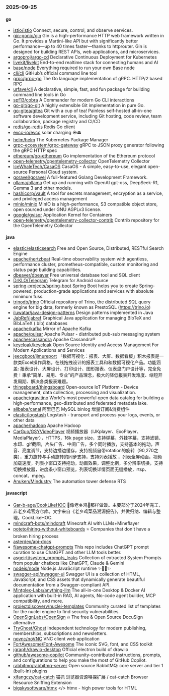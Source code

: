 ### 2025-09-25

#### go
* [istio/istio](https://github.com/istio/istio) Connect, secure, control, and observe services.
* [gin-gonic/gin](https://github.com/gin-gonic/gin) Gin is a high-performance HTTP web framework written in Go. It provides a Martini-like API but with significantly better performance—up to 40 times faster—thanks to httprouter. Gin is designed for building REST APIs, web applications, and microservices.
* [argoproj/argo-cd](https://github.com/argoproj/argo-cd) Declarative Continuous Deployment for Kubernetes
* [livekit/livekit](https://github.com/livekit/livekit) End-to-end realtime stack for connecting humans and AI
* [base/node](https://github.com/base/node) Everything required to run your own Base node
* [cli/cli](https://github.com/cli/cli) GitHub’s official command line tool
* [grpc/grpc-go](https://github.com/grpc/grpc-go) The Go language implementation of gRPC. HTTP/2 based RPC
* [urfave/cli](https://github.com/urfave/cli) A declarative, simple, fast, and fun package for building command line tools in Go
* [spf13/cobra](https://github.com/spf13/cobra) A Commander for modern Go CLI interactions
* [go-git/go-git](https://github.com/go-git/go-git) A highly extensible Git implementation in pure Go.
* [go-gitea/gitea](https://github.com/go-gitea/gitea) Git with a cup of tea! Painless self-hosted all-in-one software development service, including Git hosting, code review, team collaboration, package registry and CI/CD
* [redis/go-redis](https://github.com/redis/go-redis) Redis Go client
* [evcc-io/evcc](https://github.com/evcc-io/evcc) solar charging ☀️🚘
* [helm/helm](https://github.com/helm/helm) The Kubernetes Package Manager
* [grpc-ecosystem/grpc-gateway](https://github.com/grpc-ecosystem/grpc-gateway) gRPC to JSON proxy generator following the gRPC HTTP spec
* [ethereum/go-ethereum](https://github.com/ethereum/go-ethereum) Go implementation of the Ethereum protocol
* [open-telemetry/opentelemetry-collector](https://github.com/open-telemetry/opentelemetry-collector) OpenTelemetry Collector
* [IceWhaleTech/CasaOS](https://github.com/IceWhaleTech/CasaOS) CasaOS - A simple, easy-to-use, elegant open-source Personal Cloud system.
* [goravel/goravel](https://github.com/goravel/goravel) A full-featured Golang Development Framework.
* [ollama/ollama](https://github.com/ollama/ollama) Get up and running with OpenAI gpt-oss, DeepSeek-R1, Gemma 3 and other models.
* [hashicorp/vault](https://github.com/hashicorp/vault) A tool for secrets management, encryption as a service, and privileged access management
* [minio/minio](https://github.com/minio/minio) MinIO is a high-performance, S3 compatible object store, open sourced under GNU AGPLv3 license.
* [google/gvisor](https://github.com/google/gvisor) Application Kernel for Containers
* [open-telemetry/opentelemetry-collector-contrib](https://github.com/open-telemetry/opentelemetry-collector-contrib) Contrib repository for the OpenTelemetry Collector

#### java
* [elastic/elasticsearch](https://github.com/elastic/elasticsearch) Free and Open Source, Distributed, RESTful Search Engine
* [apache/hertzbeat](https://github.com/apache/hertzbeat) Real-time observability system with agentless, performance cluster, prometheus-compatible, custom monitoring and status page building capabilities.
* [dbeaver/dbeaver](https://github.com/dbeaver/dbeaver) Free universal database tool and SQL client
* [DrKLO/Telegram](https://github.com/DrKLO/Telegram) Telegram for Android source
* [spring-projects/spring-boot](https://github.com/spring-projects/spring-boot) Spring Boot helps you to create Spring-powered, production-grade applications and services with absolute minimum fuss.
* [trinodb/trino](https://github.com/trinodb/trino) Official repository of Trino, the distributed SQL query engine for big data, formerly known as PrestoSQL (https://trino.io)
* [iluwatar/java-design-patterns](https://github.com/iluwatar/java-design-patterns) Design patterns implemented in Java
* [JabRef/jabref](https://github.com/JabRef/jabref) Graphical Java application for managing BibTeX and BibLaTeX (.bib) databases
* [apache/kafka](https://github.com/apache/kafka) Mirror of Apache Kafka
* [apache/pulsar](https://github.com/apache/pulsar) Apache Pulsar - distributed pub-sub messaging system
* [apache/cassandra](https://github.com/apache/cassandra) Apache Cassandra®
* [keycloak/keycloak](https://github.com/keycloak/keycloak) Open Source Identity and Access Management For Modern Applications and Services
* [jeecgboot/jimureport](https://github.com/jeecgboot/jimureport) 「数据可视化：报表、大屏、数据看板」积木报表是一款类Excel操作风格，在线拖拽设计的报表工具和和数据可视化产品。功能涵盖: 报表设计、大屏设计、打印设计、图形报表、仪表盘门户设计等，完全免费！秉承“简单、易用、专业”的产品理念，极大的降低报表开发难度、缩短开发周期、解决各类报表难题。
* [thingsboard/thingsboard](https://github.com/thingsboard/thingsboard) Open-source IoT Platform - Device management, data collection, processing and visualization.
* [apache/gravitino](https://github.com/apache/gravitino) World's most powerful open data catalog for building a high-performance, geo-distributed and federated metadata lake.
* [alibaba/canal](https://github.com/alibaba/canal) 阿里巴巴 MySQL binlog 增量订阅&消费组件
* [elastic/logstash](https://github.com/elastic/logstash) Logstash - transport and process your logs, events, or other data
* [apache/hadoop](https://github.com/apache/hadoop) Apache Hadoop
* [CarGuo/GSYVideoPlayer](https://github.com/CarGuo/GSYVideoPlayer) 视频播放器（IJKplayer、ExoPlayer、MediaPlayer），HTTPS，16k page size，支持弹幕，外挂字幕，支持滤镜、水印、gif截图，片头广告、中间广告，多个同时播放，支持基本的拖动，声音、亮度调节，支持边播边缓存，支持视频自带rotation的旋转（90,270之类），重力旋转与手动旋转的同步支持，支持列表播放 ，列表全屏动画，视频加载速度，列表小窗口支持拖动，动画效果，调整比例，多分辨率切换，支持切换播放器，进度条小窗口预览，列表切换详情页面无缝播放，rtsp、concat、mpeg。
* [Anuken/Mindustry](https://github.com/Anuken/Mindustry) The automation tower defense RTS

#### javascript
* [Gar-b-age/CookLikeHOC](https://github.com/Gar-b-age/CookLikeHOC) 🥢像老乡鸡🐔那样做饭。主要部分于2024年完工，非老乡鸡官方仓库。文字来自《老乡鸡菜品溯源报告》，并做归纳、编辑与整理。CookLikeHOC.
* [mindcraft-bots/mindcraft](https://github.com/mindcraft-bots/mindcraft) Minecraft AI with LLMs+Mineflayer
* [poteto/hiring-without-whiteboards](https://github.com/poteto/hiring-without-whiteboards) ⭐️ Companies that don't have a broken hiring process
* [asterdex/api-docs](https://github.com/asterdex/api-docs)
* [f/awesome-chatgpt-prompts](https://github.com/f/awesome-chatgpt-prompts) This repo includes ChatGPT prompt curation to use ChatGPT and other LLM tools better.
* [asgeirtj/system_prompts_leaks](https://github.com/asgeirtj/system_prompts_leaks) Collection of extracted System Prompts from popular chatbots like ChatGPT, Claude & Gemini
* [nodejs/node](https://github.com/nodejs/node) Node.js JavaScript runtime ✨🐢🚀✨
* [swagger-api/swagger-ui](https://github.com/swagger-api/swagger-ui) Swagger UI is a collection of HTML, JavaScript, and CSS assets that dynamically generate beautiful documentation from a Swagger-compliant API.
* [Mintplex-Labs/anything-llm](https://github.com/Mintplex-Labs/anything-llm) The all-in-one Desktop & Docker AI application with built-in RAG, AI agents, No-code agent builder, MCP compatibility, and more.
* [projectdiscovery/nuclei-templates](https://github.com/projectdiscovery/nuclei-templates) Community curated list of templates for the nuclei engine to find security vulnerabilities.
* [OpenSignLabs/OpenSign](https://github.com/OpenSignLabs/OpenSign) 🔥 The free & Open Source DocuSign alternative
* [TryGhost/Ghost](https://github.com/TryGhost/Ghost) Independent technology for modern publishing, memberships, subscriptions and newsletters.
* [novnc/noVNC](https://github.com/novnc/noVNC) VNC client web application
* [FortAwesome/Font-Awesome](https://github.com/FortAwesome/Font-Awesome) The iconic SVG, font, and CSS toolkit
* [jgraph/drawio-desktop](https://github.com/jgraph/drawio-desktop) Official electron build of draw.io
* [github/awesome-copilot](https://github.com/github/awesome-copilot) Community-contributed instructions, prompts, and configurations to help you make the most of GitHub Copilot.
* [rabbitmq/rabbitmq-server](https://github.com/rabbitmq/rabbitmq-server) Open source RabbitMQ: core server and tier 1 (built-in) plugins
* [xifangczy/cat-catch](https://github.com/xifangczy/cat-catch) 猫抓 浏览器资源嗅探扩展 / cat-catch Browser Resource Sniffing Extension
* [bigskysoftware/htmx](https://github.com/bigskysoftware/htmx) </> htmx - high power tools for HTML
